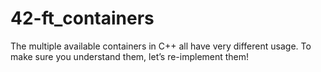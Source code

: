 # 42-ft_containers
The multiple available containers in C++ all have very different usage. To make sure you understand them, let’s re-implement them!
